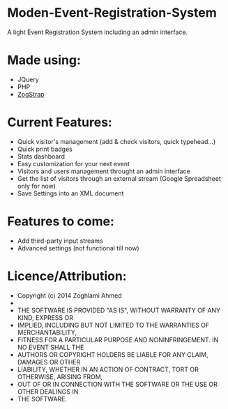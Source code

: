 Moden-Event-Registration-System
=========================

A light Event Registration System including an admin interface.

Made using:
=========================

- JQuery
- PHP
- [ZogStrap](http://github/a-zog/ZogStrap/)

Current Features:
=========================

- Quick visitor's management (add & check visitors, quick typehead...)
- Quick print badges
- Stats dashboard
- Easy customization for your next event
- Visitors and users management throught an admin interface
- Get the list of visitors through an external stream (Google Spreadsheet only for now)
- Save Settings into an XML document


Features to come:
=========================

- Add third-party input streams
- Advanced settings (not functional till now)

Licence/Attribution:
=========================
* Copyright (c) 2014 Zoghlami Ahmed
* 
* THE SOFTWARE IS PROVIDED "AS IS", WITHOUT WARRANTY OF ANY KIND, EXPRESS OR
* IMPLIED, INCLUDING BUT NOT LIMITED TO THE WARRANTIES OF MERCHANTABILITY,
* FITNESS FOR A PARTICULAR PURPOSE AND NONINFRINGEMENT. IN NO EVENT SHALL THE
* AUTHORS OR COPYRIGHT HOLDERS BE LIABLE FOR ANY CLAIM, DAMAGES OR OTHER
* LIABILITY, WHETHER IN AN ACTION OF CONTRACT, TORT OR OTHERWISE, ARISING FROM,
* OUT OF OR IN CONNECTION WITH THE SOFTWARE OR THE USE OR OTHER DEALINGS IN
* THE SOFTWARE.